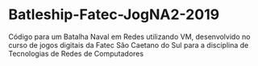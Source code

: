 # Batleship-Fatec-JogNA2-2019
Código para um Batalha Naval em Redes utilizando VM, desenvolvido no curso de jogos digitais da Fatec São Caetano do Sul para a disciplina de Tecnologias de Redes de Computadores 
